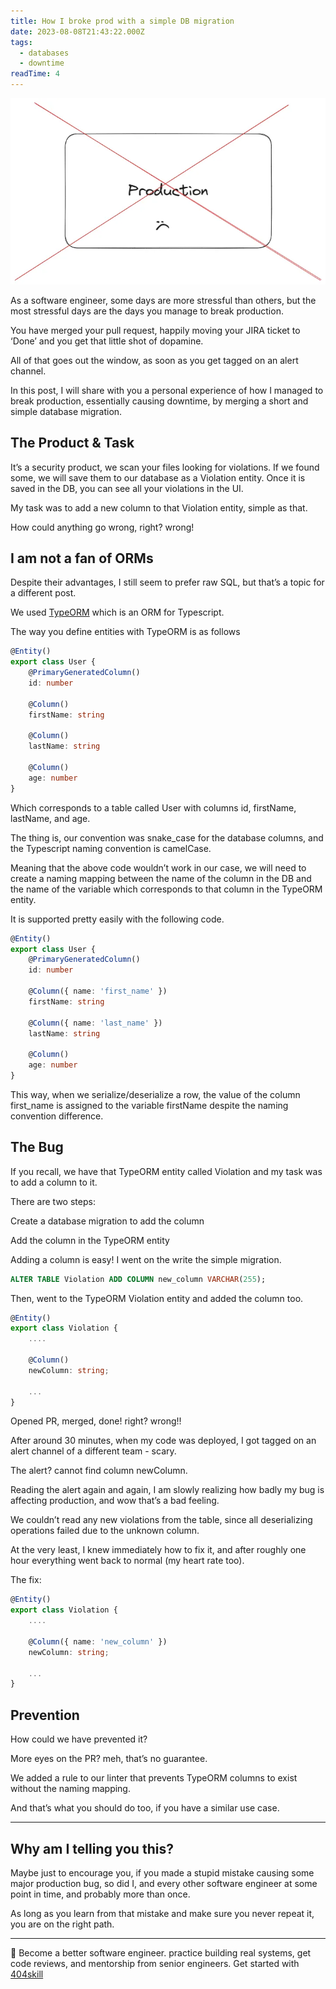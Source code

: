 ```yaml
---
title: How I broke prod with a simple DB migration
date: 2023-08-08T21:43:22.000Z
tags:
  - databases
  - downtime
readTime: 4
---
```


![](../break-prod-with-simple-db-migration/prod-down.webp)

As a software engineer, some days are more stressful than others, but the most stressful days are the days you manage to break production.

You have merged your pull request, happily moving your JIRA ticket to ‘Done’ and you get that little shot of dopamine.

All of that goes out the window, as soon as you get tagged on an alert channel.

In this post, I will share with you a personal experience of how I managed to break production, essentially causing downtime, by merging a short and simple database migration.

## The Product & Task

It’s a security product, we scan your files looking for violations.
If we found some, we will save them to our database as a Violation entity.
Once it is saved in the DB, you can see all your violations in the UI.

My task was to add a new column to that Violation entity, simple as that.

How could anything go wrong, right? wrong!

## I am not a fan of ORMs

Despite their advantages, I still seem to prefer raw SQL, but that’s a topic for a different post.

We used [TypeORM](https://typeorm.io/) which is an ORM for Typescript.

The way you define entities with TypeORM is as follows

```typescript
@Entity()
export class User {
    @PrimaryGeneratedColumn()
    id: number

    @Column()
    firstName: string

    @Column()
    lastName: string

    @Column()
    age: number
}
```

Which corresponds to a table called User with columns id, firstName, lastName, and age.

The thing is, our convention was snake_case for the database columns, and the Typescript naming convention is camelCase.

Meaning that the above code wouldn’t work in our case, we will need to create a naming mapping between the name of the column in the DB and the name of the variable which corresponds to that column in the TypeORM entity.

It is supported pretty easily with the following code.

```typescript
@Entity()
export class User {
    @PrimaryGeneratedColumn()
    id: number

    @Column({ name: 'first_name' })
    firstName: string

    @Column({ name: 'last_name' })
    lastName: string

    @Column()
    age: number
}
```

This way, when we serialize/deserialize a row, the value of the column first_name is assigned to the variable firstName despite the naming convention difference.

## The Bug

If you recall, we have that TypeORM entity called Violation and my task was to add a column to it.

There are two steps:

Create a database migration to add the column

Add the column in the TypeORM entity

Adding a column is easy! I went on the write the simple migration.

```sql
ALTER TABLE Violation ADD COLUMN new_column VARCHAR(255);
```

Then, went to the TypeORM Violation entity and added the column too.

```typescript
@Entity()
export class Violation {
    ....

    @Column()
    newColumn: string;

    ...
}
```

Opened PR, merged, done! right? wrong!!

After around 30 minutes, when my code was deployed, I got tagged on an alert channel of a different team - scary.

The alert? cannot find column newColumn.

Reading the alert again and again, I am slowly realizing how badly my bug is affecting production, and wow that’s a bad feeling.

We couldn’t read any new violations from the table, since all deserializing operations failed due to the unknown column.

At the very least, I knew immediately how to fix it, and after roughly one hour everything went back to normal (my heart rate too).

The fix:

```typescript
@Entity()
export class Violation {
    ....

    @Column({ name: 'new_column' })
    newColumn: string;

    ...
}
```

## Prevention

How could we have prevented it?

More eyes on the PR? meh, that’s no guarantee.

We added a rule to our linter that prevents TypeORM columns to exist without the naming mapping.

And that’s what you should do too, if you have a similar use case.

---

## Why am I telling you this?

Maybe just to encourage you, if you made a stupid mistake causing some major production bug, so did I, and every other software engineer at some point in time, and probably more than once.

As long as you learn from that mistake and make sure you never repeat it, you are on the right path.



<!-- PROMO BLOCK -->
---

🚨 Become a better software engineer. practice building real systems, get code reviews, and mentorship from senior engineers.
Get started with [404skill](https://404skill.github.io/#/)
<!-- END PROMO BLOCK -->


